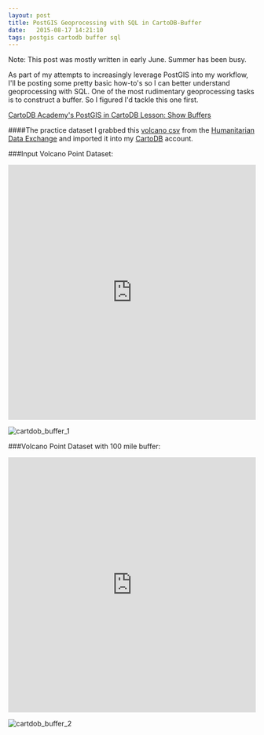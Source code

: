 ```yaml
---
layout: post
title: PostGIS Geoprocessing with SQL in CartoDB-Buffer
date:   2015-08-17 14:21:10
tags: postgis cartodb buffer sql
---
```


Note: This post was mostly written in early June. Summer has been busy. 

As part of my attempts to increasingly leverage PostGIS into my workflow, I'll be posting some pretty basic how-to's so I can better understand geoprocessing with SQL. One of the most rudimentary geoprocessing tasks is to construct a buffer. So I figured I'd tackle this one first. 

[CartoDB Academy's PostGIS in CartoDB Lesson: Show Buffers](http://academy.cartodb.com/courses/04-sql-postgis/lesson-2.html#show-buffers)

####The practice dataset
I grabbed this [volcano csv](https://data.hdx.rwlabs.org/dataset/volcano-population-exposure-index-gvm/resource/e3b1ecf0-ec47-49f7-9011-6bbb7403ef6d) from the [Humanitarian Data Exchange](https://data.hdx.rwlabs.org/) and imported it into my [CartoDB](https://cartodb.com/) account. 

###Input Volcano Point Dataset:
<iframe width='100%' height='520' frameborder='0' src='https://dms2203.cartodb.com/viz/52cc2ce0-14f1-11e5-b152-0e4fddd5de28/embed_map' allowfullscreen webkitallowfullscreen mozallowfullscreen oallowfullscreen msallowfullscreen></iframe>

![cartdob_buffer_1](https://raw.githubusercontent.com/nygeog/nygeog.github.com/master/_posts/img/cartodb_buffer_1.png)

###Volcano Point Dataset with 100 mile buffer:
<iframe width='100%' height='520' frameborder='0' src='https://dms2203.cartodb.com/viz/0cdb870c-14f2-11e5-9a9e-0e0c41326911/embed_map' allowfullscreen webkitallowfullscreen mozallowfullscreen oallowfullscreen msallowfullscreen></iframe>

![cartdob_buffer_2](https://raw.githubusercontent.com/nygeog/nygeog.github.com/master/_posts/img/cartodb_buffer_2.png)
